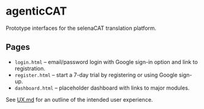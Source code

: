 # agenticCAT

Prototype interfaces for the selenaCAT translation platform.

## Pages
- `login.html` – email/password login with Google sign-in option and link to registration.
- `register.html` – start a 7-day trial by registering or using Google sign-up.
- `dashboard.html` – placeholder dashboard with links to major modules.

See [UX.md](UX.md) for an outline of the intended user experience.
